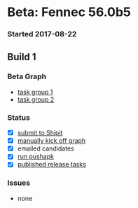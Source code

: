 # Beta: Fennec 56.0b5

### Started 2017-08-22

## Build 1

### Beta Graph
- [task group 1](https://tools.taskcluster.net/push-inspector/#/9X4OgSSST2Oj1UkybzA9kA)
- [task group 2](https://tools.taskcluster.net/push-inspector/#/wR8_OTyhSyyO4UwEXXOPDw)

### Status
- [x] [submit to Shipit](https://wiki.mozilla.org/Release:Release_Automation_on_Mercurial:Starting_a_Release#Submit_to_Ship_It)
- [x] [manually kick off graph](https://github.com/mozilla/releasewarrior/blob/master/how-tos/fennec-temp-relpro.md#start-off-the-fennec-graph)
- [x] emailed candidates
- [x] [run pushapk](https://github.com/mozilla/releasewarrior/blob/master/how-tos/fennec-temp-relpro.md#run-pushapk-manually)
- [x] [published release tasks](https://wiki.mozilla.org/Release:Release_Automation_on_Mercurial:Updates_through_Shipping#Post-release_tasks)

### Issues
- none


